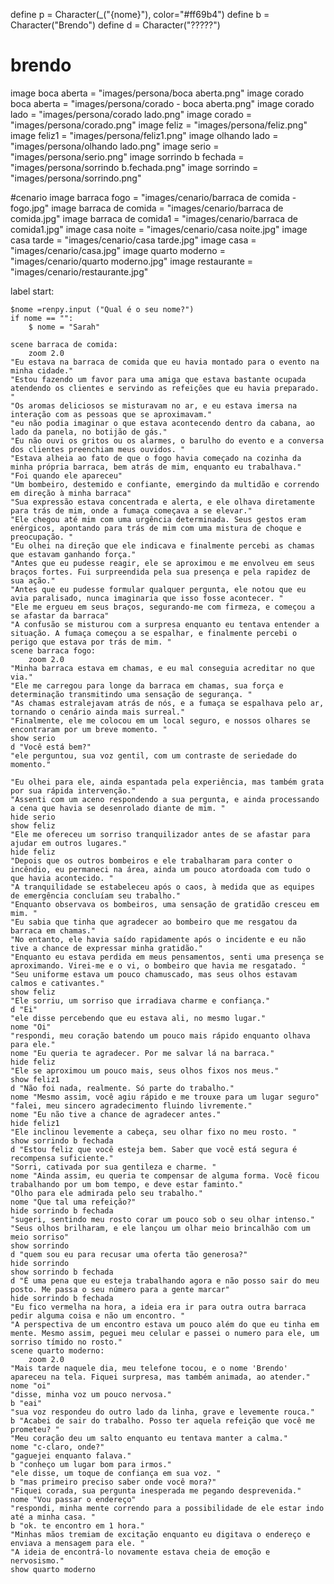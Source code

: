 
define p = ﻿Character(_("{nome}"), color="#ff69b4")
define b = Character("Brendo")
define d = Character("?????")


# brendo
image boca aberta = "images/persona/boca aberta.png"
image corado boca aberta = "images/persona/corado - boca aberta.png"
image corado lado = "images/persona/corado lado.png"
image corado = "images/persona/corado.png"
image feliz = "images/persona/feliz.png"
image feliz1 = "images/persona/feliz1.png"
image olhando lado = "images/persona/olhando lado.png"
image serio = "images/persona/serio.png"
image sorrindo b fechada = "images/persona/sorrindo b.fechada.png"
image sorrindo = "images/persona/sorrindo.png"

#cenario
image barraca fogo = "images/cenario/barraca de comida - fogo.jpg"
image barraca de comida = "images/cenario/barraca de comida.jpg"
image barraca de comida1 = "images/cenario/barraca de comida1.jpg"
image casa noite = "images/cenario/casa noite.jpg"
image casa tarde = "images/cenario/casa tarde.jpg"
image casa = "images/cenario/casa.jpg"
image quarto moderno = "images/cenario/quarto moderno.jpg"
image restaurante = "images/cenario/restaurante.jpg"

label start:

    $nome =renpy.input ("Qual é o seu nome?")
    if nome == "":
        $ nome = "Sarah"

    scene barraca de comida:
        zoom 2.0
    "Eu estava na barraca de comida que eu havia montado para o evento na minha cidade."
    "Estou fazendo um favor para uma amiga que estava bastante ocupada atendendo os clientes e servindo as refeições que eu havia preparado. "
    "Os aromas deliciosos se misturavam no ar, e eu estava imersa na interação com as pessoas que se aproximavam."
    "eu não podia imaginar o que estava acontecendo dentro da cabana, ao lado da panela, no botijão de gás."
    "Eu não ouvi os gritos ou os alarmes, o barulho do evento e a conversa dos clientes preenchiam meus ouvidos. "
    "Estava alheia ao fato de que o fogo havia começado na cozinha da minha própria barraca, bem atrás de mim, enquanto eu trabalhava."
    "Foi quando ele apareceu"
    "Um bombeiro, destemido e confiante, emergindo da multidão e correndo em direção à minha barraca"
    "Sua expressão estava concentrada e alerta, e ele olhava diretamente para trás de mim, onde a fumaça começava a se elevar."
    "Ele chegou até mim com uma urgência determinada. Seus gestos eram enérgicos, apontando para trás de mim com uma mistura de choque e preocupação. "
    "Eu olhei na direção que ele indicava e finalmente percebi as chamas que estavam ganhando força."
    "Antes que eu pudesse reagir, ele se aproximou e me envolveu em seus braços fortes. Fui surpreendida pela sua presença e pela rapidez de sua ação."
    "Antes que eu pudesse formular qualquer pergunta, ele notou que eu avia paralisado, nunca imaginaria que isso fosse acontecer. "
    "Ele me ergueu em seus braços, segurando-me com firmeza, e começou a se afastar da barraca"
    "A confusão se misturou com a surpresa enquanto eu tentava entender a situação. A fumaça começou a se espalhar, e finalmente percebi o perigo que estava por trás de mim. "
    scene barraca fogo:
        zoom 2.0
    "Minha barraca estava em chamas, e eu mal conseguia acreditar no que via."
    "Ele me carregou para longe da barraca em chamas, sua força e determinação transmitindo uma sensação de segurança. "
    "As chamas estralejavam atrás de nós, e a fumaça se espalhava pelo ar, tornando o cenário ainda mais surreal."
    "Finalmente, ele me colocou em um local seguro, e nossos olhares se encontraram por um breve momento. "
    show serio
    d "Você está bem?"
    "ele perguntou, sua voz gentil, com um contraste de seriedade do momento."

    "Eu olhei para ele, ainda espantada pela experiência, mas também grata por sua rápida intervenção."
    "Assenti com um aceno respondendo a sua pergunta, e ainda processando a cena que havia se desenrolado diante de mim. "
    hide serio
    show feliz
    "Ele me ofereceu um sorriso tranquilizador antes de se afastar para ajudar em outros lugares."
    hide feliz
    "Depois que os outros bombeiros e ele trabalharam para conter o incêndio, eu permaneci na área, ainda um pouco atordoada com tudo o que havia acontecido. "
    "A tranquilidade se estabeleceu após o caos, à medida que as equipes de emergência concluíam seu trabalho."
    "Enquanto observava os bombeiros, uma sensação de gratidão cresceu em mim. "
    "Eu sabia que tinha que agradecer ao bombeiro que me resgatou da barraca em chamas."
    "No entanto, ele havia saído rapidamente após o incidente e eu não tive a chance de expressar minha gratidão."
    "Enquanto eu estava perdida em meus pensamentos, senti uma presença se aproximando. Virei-me e o vi, o bombeiro que havia me resgatado. "
    "Seu uniforme estava um pouco chamuscado, mas seus olhos estavam calmos e cativantes."
    show feliz
    "Ele sorriu, um sorriso que irradiava charme e confiança."
    d "Ei"
    "ele disse percebendo que eu estava ali, no mesmo lugar."
    nome "Oi"
    "respondi, meu coração batendo um pouco mais rápido enquanto olhava para ele."
    nome "Eu queria te agradecer. Por me salvar lá na barraca."
    hide feliz
    "Ele se aproximou um pouco mais, seus olhos fixos nos meus."
    show feliz1
    d "Não foi nada, realmente. Só parte do trabalho."
    nome "Mesmo assim, você agiu rápido e me trouxe para um lugar seguro"
    "falei, meu sincero agradecimento fluindo livremente."
    nome "Eu não tive a chance de agradecer antes."
    hide feliz1
    "Ele inclinou levemente a cabeça, seu olhar fixo no meu rosto. "
    show sorrindo b fechada
    d "Estou feliz que você esteja bem. Saber que você está segura é recompensa suficiente."
    "Sorri, cativada por sua gentileza e charme. "
    nome "Ainda assim, eu queria te compensar de alguma forma. Você ficou trabalhando por um bom tempo, e deve estar faminto."
    "Olho para ele admirada pelo seu trabalho."
    nome "Que tal uma refeição?"
    hide sorrindo b fechada
    "sugeri, sentindo meu rosto corar um pouco sob o seu olhar intenso."
    "Seus olhos brilharam, e ele lançou um olhar meio brincalhão com um meio sorriso"
    show sorrindo
    d "quem sou eu para recusar uma oferta tão generosa?"
    hide sorrindo
    show sorrindo b fechada
    d "É uma pena que eu esteja trabalhando agora e não posso sair do meu posto. Me passa o seu número para a gente marcar"
    hide sorrindo b fechada
    "Eu fico vermelha na hora, a ideia era ir para outra outra barraca pedir alguma coisa e não um encontro. "
    "A perspectiva de um encontro estava um pouco além do que eu tinha em mente. Mesmo assim, peguei meu celular e passei o numero para ele, um sorriso tímido no rosto."
    scene quarto moderno:
        zoom 2.0
    "Mais tarde naquele dia, meu telefone tocou, e o nome 'Brendo' apareceu na tela. Fiquei surpresa, mas também animada, ao atender."
    nome "oi"
    "disse, minha voz um pouco nervosa."
    b "eai"
    "sua voz respondeu do outro lado da linha, grave e levemente rouca."
    b "Acabei de sair do trabalho. Posso ter aquela refeição que você me prometeu? "
    "Meu coração deu um salto enquanto eu tentava manter a calma."
    nome "c-claro, onde?"
    "gaguejei enquanto falava."
    b "conheço um lugar bom para irmos."
    "ele disse, um toque de confiança em sua voz. "
    b "mas primeiro preciso saber onde você mora?"
    "Fiquei corada, sua pergunta inesperada me pegando desprevenida."
    nome "Vou passar o endereço"
    "respondi, minha mente correndo para a possibilidade de ele estar indo até a minha casa. "
    b "ok. te encontro em 1 hora."
    "Minhas mãos tremiam de excitação enquanto eu digitava o endereço e enviava a mensagem para ele. "
    "A ideia de encontrá-lo novamente estava cheia de emoção e nervosismo."
    show quarto moderno
